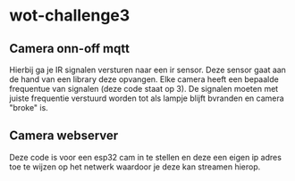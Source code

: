 # wot-challenge3

## Camera onn-off mqtt
Hierbij ga je IR signalen versturen naar een ir sensor. Deze sensor gaat aan de hand van een library deze opvangen.
Elke camera heeft een bepaalde frequentue van signalen (deze code staat op 3). De signalen moeten met juiste frequentie verstuurd worden tot als lampje blijft bvranden en camera "broke" is.

## Camera webserver
Deze code is voor een esp32 cam in te stellen en deze een eigen ip adres toe te wijzen op het netwerk waardoor je deze kan streamen hierop.
